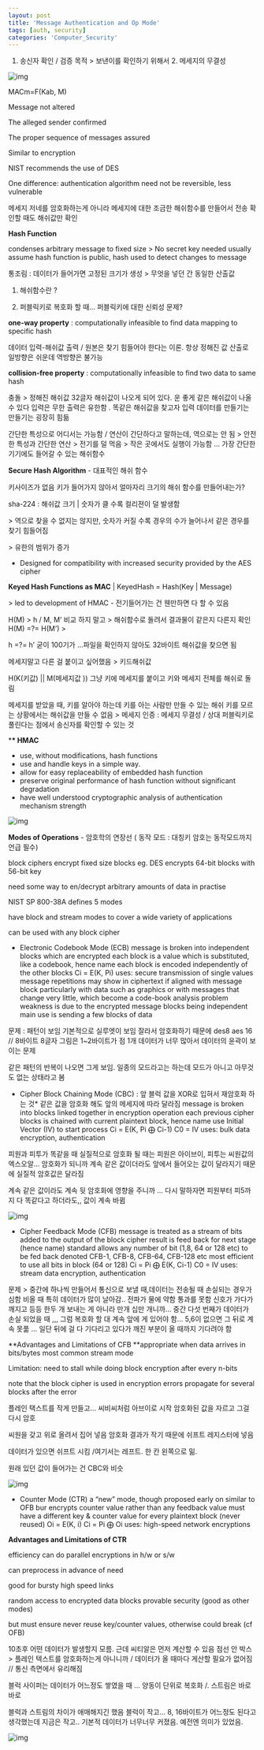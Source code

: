 ```yaml
---
layout: post
title: 'Message Authentication and Op Mode'
tags: [auth, security]
categories: 'Computer_Security'
---
```


1. 송신자 확인 / 검증 목적 > 보낸이를 확인하기 위해서 2. 메세지의 무결성 

![img](https://k.kakaocdn.net/dn/bgQtVL/btqARyH4zfw/FHymWAxGfRBcYObc0bhAK1/img.png)

MACm=F(Kab, M) 

  Message not altered 

  The alleged sender confirmed 

  The proper sequence of messages assured 

Similar to encryption 

  NIST recommends the use of DES 

  One difference: authentication algorithm need not be reversible, less vulnerable 

메세지 저네를 암호화하는게 아니라 메세지에 대한 조금한 해쉬함수를 만들어서 전송 확인할 때도 해쉬값만 확인



**Hash Function** 

condenses arbitrary message to fixed size > No secret key needed
usually assume hash function is public, hash used to detect changes to message 

통조림 : 데이터가 들어가면 고정된 크기가 생성 > 무엇을 넣던 간 동일한 산출값 

1. 해쉬함수란 ? 

2. 퍼블릭키로 복호화 할 때… 퍼블릭키에 대한 신뢰성 문제?





**one-way property** : computationally infeasible to find data mapping to specific hash 

데이터 입력-해쉬값 출력 / 원본은 찾기 힘들어야 한다는 이론. 
항상 정해진 값 산출로 일방향은 쉬운데 역방향은 불가능

**collision-free property** : computationally infeasible to find two data to same hash

충돌 > 정해진 해쉬값 32글자 해쉬값이 나오게 되어 있다. 운 좋게 같은 해쉬값이 나올 수 있다 입력은 무한 출력은 유한함 . 똑같은 해쉬값을 찾고자 입력 데이터를 만들기는 만들기는 굉장히 힘듦



간단한 특성으로 어디서는 가능함 / 연산이 간단하다고 말하는데, 역으로는 안 됨 > 안전한 특성과 간단한 연산 > 전기를 덜 먹음 > 작은 곳에서도 실행이 가능함 … 가장 간단한 기기에도 들어갈 수 있는 해쉬함수

**Secure Hash Algorithm** - 대표적인 해쉬 함수

키사이즈가 없음 키가 들어가지 않아서 얼마자리 크기의 해쉬 함수를 만들어내는가? 

sha-224 : 해쉬값 크기 | 숫자가 클 수록 컬리젼이 덜 발생함 

\> 역으로 찾을 수 없지는 않지만, 숫자가 커질 수록 경우의 수가 늘어나서 같은 경우를 찾기 힘들어짐 

\> 유한의 범위가 증가

- Designed for compatibility with increased security provided by the AES cipher



**Keyed Hash Functions as MAC** | KeyedHash = Hash(Key | Message) 

 \> led to development of HMAC - 전기들어가는 건 웬만하면 다 할 수 있음

H(M) > h / M, M’ 비교 하지 말고 > 해쉬함수로 돌려서 결과물이 같은지 다른지 확인 H(M) =?= H(M’) > 

h =?= h’ 굳이 100기가 …파일을 확인하지 않아도 32바이트 해쉬값을 찾으면 됨



메세지말고 다른 걸 붙이고 싶어했음 > 키드해쉬값

H(K(키값) || M(메세지값 )) 그냥 키에 메세지를 붙이고 키와 메세지 전체를 해쉬로 돌림 

메세지를 받았을 때, 키를 알아야 하는데 키를 아는 사람만 만들 수 있는 해쉬 키를 모르는 상황에서는 해쉬값을 만들 수 없음 > 메세지 인증 : 메세지 무결성 / 상대 퍼블릭키로 풀린다는 점에서 송신자를 확인할 수 있는 것 



***\* HMAC**

- use, without modifications, hash functions 
- use and handle keys in a simple way. 
- allow for easy replaceability of embedded hash function 
- preserve original performance of hash function without significant degradation 
- have well understood cryptographic analysis of authentication mechanism strength 

![img](https://k.kakaocdn.net/dn/ef9LQI/btqAThezEjO/izn4z08fCHwKpQ31tMckw0/img.png)



**Modes of Operations** - 암호학의 연장선 ( 동작 모드 : 대칭키 암호는 동작모드까지 언급 필수)

block ciphers encrypt fixed size blocks
  eg. DES encrypts 64-bit blocks with 56-bit key 

need some way to en/decrypt arbitrary amounts of data in practise 

NIST SP 800-38A defines 5 modes 

have block and stream modes
to cover a wide variety of applications 

can be used with any block cipher 



- Electronic Codebook Mode (ECB) 
  message is broken into independent blocks which are encrypted 
  each block is a value which is substituted, like a codebook, hence name 
  each block is encoded independently of the other blocks 
    Ci = E(K, Pi) 
  uses: secure transmission of single values 
    message repetitions may show in ciphertext if aligned with message block
    particularly with data such as graphics 
    or with messages that change very little, which become a code-book analysis problem weakness is due to the encrypted message blocks being independent
  main use is sending a few blocks of data

문제 : 패턴이 보임 기본적으로 실루엣이 보임 잘라서 암호화하기 때문에 des8 aes 16 // 8바이트 8글자 그림은 1~2바이트가 점 1개 데이터가 너무 많아서 데이터의 윤곽이 보이는 문제

같은 패턴의 반복이 나오면 그게 보임. 일종의 모드라고는 하는데 모드가 아니고 아무것도 없는 상태라고 봄 

- Cipher Block Chaining Mode (CBC) : 앞 블럭 값을 XOR로 입혀서 재암호화 하는 것* 같은 값을 암호화 해도 앞의 메세지에 따라 달라짐 
  message is broken into blocks
  linked together in encryption operation 
  each previous cipher blocks is chained with current plaintext block, hence name 
  use Initial Vector (IV) to start process 
    Ci = E(K, Pi ⨁ Ci-1)
  C0 = IV 
  uses: bulk data encryption, authentication

피원과 피투가 똑같을 때 실질적으로 암호화 될 때는 피원은 아이브이, 피투는 씨원값의 엑스오알… 암호화가 되니까 계속 같은 값이더라도 앞에서 들어오는 값이 달라지기 때문에 실질적 암호값은 달라짐

계속 같은 값이라도 계속 뒷 암호화에 영향을 주니까 … 다시 말하자면 피원부터 피5까지 다 똑같다고 하더라도,, 값이 계속 바뀜

![img](https://k.kakaocdn.net/dn/buOYv5/btqAQNlEytX/m8Y2P8lr7ss75JjmwUZz31/img.png)



- Cipher Feedback Mode (CFB) 
  message is treated as a stream of bits 
  added to the output of the block cipher 
  result is feed back for next stage (hence name)
  standard allows any number of bit (1,8, 64 or 128 etc) to be fed back 
    denoted CFB-1, CFB-8, CFB-64, CFB-128 etc 
  most efficient to use all bits in block (64 or 128) 
  Ci = Pi ⨁ E(K, Ci-1) 
  C0 = IV 
  uses: stream data encryption, authentication 

문제 > 중간에 하나씩 만들어서 통신으로 보낼 때,데이터는 전송될 때 손실되는 경우가 심함 비올 때 특히 데이터가 많이 날아감.. 전파가 물에 약함 통과를 못함 신호가 가다가 깨지고 등등 한두 개 보내는 게 아니라 만개 십만 개니까… 중간 다섯 번째가 데이터가 손실 되었을 때 ,,, 그럼 복호화 할 대 계속 앞에 게 있어야 함… 5,6이 없으면 그 뒤로 계속 못풂 … 일단 뒤에 걸 다 기다리고 있다가 깨진 부분이 올 때까지 기다려야 함



**Advantages and Limitations of CFB 
**appropriate when data arrives in bits/bytes most common stream mode 

Limitation: need to stall while doing block encryption after every n-bits 

note that the block cipher is used in encryption errors propagate for several blocks after the error 





플레인 택스트를 작게 만들고… 씨비씨처럼 아브이로 시작 암호화된 값을 자르고 그걸 다시 암호

 씨원을 갖고 위로 올려서 집어 넣음 암호화 결과가 작기 때문에 쉬프트 레지스터에 넣음

데이터가 있으면 쉬프트 시킴 /여기서는 레프트. 한 칸 왼쪽으로 밂. 

원래 있던 값이 들어가는 건 CBC와 비슷 



![img](https://k.kakaocdn.net/dn/KP3f2/btqARxWKB9o/OMof3UACklEio7BinQAHK1/img.png)





- Counter Mode (CTR) 
  a “new” mode, though proposed early on 
  similar to OFB bur encrypts counter value rather than any feedback value
  must have a different key & counter value for every plaintext block (never reused) 
  Oi = E(K, i) 
  Ci = Pi ⨁ Oi
  uses: high-speed network encryptions
  

**Advantages and Limitations of CTR** 

efficiency
  can do parallel encryptions in h/w or s/w 

  can preprocess in advance of need 

  good for bursty high speed links 

random access to encrypted data blocks provable security (good as other modes) 

but must ensure never reuse key/counter values, otherwise could break (cf OFB) 



10초후 어떤 데이터가 발생할지 모름. 근데 씨티알은 먼저 계산할 수 있음 점선 안 박스 > 플레인 텍스트를 암호화하는게 아니니까 / 데이터가 올 때마다 게산할 필요가 없어짐 // 통신 측면에서 유리해짐



블럭 사이퍼는 데이터가 어느정도 쌓였을 때 … 양동이 단위로 복호화 /. 스트림은 바로바로

블럭과 스트림의 차이가 애매해지긴 했음 블럭이 작고… 8, 16바이트가 어느정도 된다고 생각했는데 지금은 작고.. 기본적 데이터가 너무너무 커졌음. 예전엔 의미가 있었음.

![img](https://k.kakaocdn.net/dn/cPho0z/btqARXVenaN/AaFtrN6A9xtgdLI71pm0Hk/img.png)